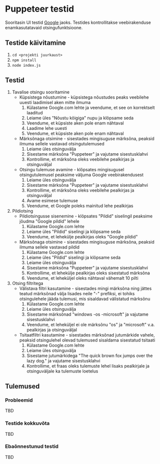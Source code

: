 # Puppeteer testid
Sooritasin UI testid [Google](https://www.google.ee) jaoks. Testides kontrollitakse veebirakenduse enamkasutatavaid otsingufunktsioone.

## Testide käivitamine
1. `cd <projekti juurkaust>`
2. `npm install`
3. `node index.js`

## Testid
1. Tavalise otsingu sooritamine
    * Küpsistega nõustumine - küpsistega nõustudes peaks veebilehe uuesti laadimisel aken mitte ilmuma
        1. Külastame Google.com lehte ja veendume, et see on korrektselt laaditud
        2. Leiame üles "Nõustu kõigiga" nupu ja klõpsame seda
        4. Veendume, et küpsiste aken pole enam nähtaval
        5. Laadime lehe uuesti
        6. Veendume, et küpsiste aken pole enam nähtaval
    * Märksõnaga otsimine - sisestades mingisuguse märksõna, peaksid ilmuma sellele vastavad otsingutulemused
        1. Leiame üles otsinguvälja
        2. Sisestame märksõna "Puppeteer" ja vajutame sisestusklahvi
        3. Kontrollime, et märksõna oleks veebilehe pealkirjas ja otsinguväljal
    * Otsingu tulemuse avamine - klõpsates mingisugusel otsingutulemusel peaksime väljuma Google veebirakendusest
        1. Leiame üles otsinguvälja
        2. Sisestame märksõna "Puppeteer" ja vajutame sisestusklahvi
        3. Kontrollime, et märksõna oleks veebilehe pealkirjas ja otsinguväljal
        4. Avame esimese tulemuse
        5. Veendume, et Google poleks mainitud lehe pealkirjas
2. Pildiotsing
    * Pildiotsingusse sisenemine - klõpsates "Pildid" siselingil peaksime jõudma "Google pildid" lehele
        1. Külastame Google.com lehte
        2. Leiame üles "Pildid" siselingi ja klõpsame seda
        3. Veendume, et lehekülje pealkirjas oleks "Google pildid"
    * Märksõnaga otsimine - sisestades mingisuguse märksõna, peaksid ilmuma sellele vastavad pildid
        1. Külastame Google.com lehte
        2. Leiame üles "Pildid" siselingi ja klõpsame seda
        3. Leiame üles otsinguvälja
        4. Sisestame märksõna "Puppeteer" ja vajutame sisestusklahvi
        5. Kontrollime, et lehekülje pealkirjas oleks sisestatud märksõna
        6. Veendume, et leheküljel oleks nähtaval vähemalt 10 pilti
3. Otsing filtritega
    * Välistava filtri kasutamine - sisestades mingi märksõna ning jättes teatud märksõnad välja lisades neile "-" prefiksi, ei tohiks otsingulehele jääda tulemusi, mis sisaldavad välistatud märksõnu
        1. Külastame Google.com lehte
        2. Leiame üles otsinguvälja
        3. Sisestame märksõnad "windows -os -microsoft" ja vajutame sisestusklahvi
        4. Veendume, et leheküljel ei ole märksõnu "os" ja "microsoft" v.a. pealkirjas ja otsinguväljal
    * Tsitaatfiltri kasutamine - sisestades märksõnad jutumärkide vahele, peaksid otsingulehel olevad tulemused sisaldama sisestatud tsitaati
        1. Külastame Google.com lehte
        2. Leiame üles otsinguvälja
        3. Sisestame jutumärkidega "The quick brown fox jumps over the lazy dog." ja vajutame sisestusklahvi
        4. Kontrollime, et fraas oleks tulemuste lehel lisaks pealkirjale ja otsinguväljale ka tulemuste loetelus

## Tulemused

### Probleemid
TBD

### Testide kokkuvõta
TBD

### Ebaõnnestunud testid
TBD